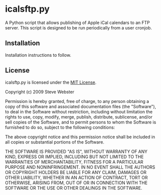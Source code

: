 icalsftp.py
===========

A Python script that allows publishing of Apple iCal calendars to an FTP server. This script is designed to be run periodically from a user cronjob.


Installation
------------

Installation instructions to follow.


License
-------

icalsftp.py is licensed under the [MIT License](http://www.opensource.org/licenses/mit-license.php).

Copyright (c) 2009 Steve Webster

Permission is hereby granted, free of charge, to any person obtaining a copy
of this software and associated documentation files (the "Software"), to deal
in the Software without restriction, including without limitation the rights
to use, copy, modify, merge, publish, distribute, sublicense, and/or sell
copies of the Software, and to permit persons to whom the Software is
furnished to do so, subject to the following conditions:

The above copyright notice and this permission notice shall be included in
all copies or substantial portions of the Software.

THE SOFTWARE IS PROVIDED "AS IS", WITHOUT WARRANTY OF ANY KIND, EXPRESS OR
IMPLIED, INCLUDING BUT NOT LIMITED TO THE WARRANTIES OF MERCHANTABILITY,
FITNESS FOR A PARTICULAR PURPOSE AND NONINFRINGEMENT. IN NO EVENT SHALL THE
AUTHORS OR COPYRIGHT HOLDERS BE LIABLE FOR ANY CLAIM, DAMAGES OR OTHER
LIABILITY, WHETHER IN AN ACTION OF CONTRACT, TORT OR OTHERWISE, ARISING FROM,
OUT OF OR IN CONNECTION WITH THE SOFTWARE OR THE USE OR OTHER DEALINGS IN
THE SOFTWARE.